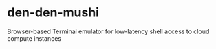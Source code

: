 # den-den-mushi
Browser-based Terminal emulator for low-latency shell access to cloud compute instances

